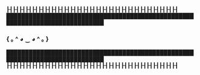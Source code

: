 ┠┨┠┨┠┨┠┨┠┨┠┨┠┨┠┨┠┨┠┨┠┨┠┨┠┨┠┨┠┨┠┨┠┨┠┨┠┨┠┨┠┨┠┨┠┨┠┨┠┨┠┨┠┨
████████████████████████████████████████████████████████████████████████████
### { ｡ ^ ◕ ‿ ◕ ^ ｡ }
████████████████████████████████████████████████████████████████████████████
┠┨┠┨┠┨┠┨┠┨┠┨┠┨┠┨┠┨┠┨┠┨┠┨┠┨┠┨┠┨┠┨┠┨┠┨┠┨┠┨┠┨┠┨┠┨┠┨┠┨┠┨┠┨

<!--
**sickDevelopers/sickDevelopers** is a ✨ _special_ ✨ repository because its `README.md` (this file) appears on your GitHub profile.

Here are some ideas to get you started:

- 🔭 I’m currently working on ...
- 🌱 I’m currently learning ...
- 👯 I’m looking to collaborate on ...
- 🤔 I’m looking for help with ...
- 💬 Ask me about ...
- 📫 How to reach me: ...
- 😄 Pronouns: ...
- ⚡ Fun fact: ...
-->
